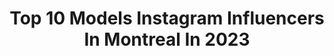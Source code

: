 ---
title: Top 10 Models Instagram Influencers In Montreal In 2023
description: >-
  Find top models Instagram influencers in Montreal in 2023. Most popular hashtags: #model #montreal #vancouver #beauty.
platform: Instagram
hits: 26
text_top: Identify the most popular Instagram accounts on inBeat.
text_bottom: inBeat aggregates 26 Instagram influencers like this in Montreal, Canada for you to pitch.
profiles:
  - username: "chelseyboll"
    fullname: >-
      Chelsey
    bio: >-
      🏳️‍🌈 She/they Photographer & model 🇨🇦 Montreal @plutinomodels @housmanagement 📸 For more photography follow @chelseyshoots
    location: "Canada"
    followers: 24356
    engagement: 452
    commentsToLikes: 0.025977
    id: ck14hulfoc7xx0i196wyvjqwn
    verified: false
    hashtags: "#3dart, #mentalhealthmonday, #bpd, #bpdthings"
  - username: "krygerconnor"
    fullname: >-
      Connor Kryger
    bio: >-
      Vancouver 🇨🇦 22 @alaeriaagency Walk with me!
    location: "Canada"
    followers: 2934
    engagement: 1776
    commentsToLikes: 0.085506
    id: ck5hdo97bohna0i11niqmil6y
    verified: false
    hashtags: "#lamodels, #saintlaurent, #blackandwhite, #attempt"
  - username: "florencemrtl"
    fullname: >-
      FLORENCE MARTEL
    bio: >-
      Montréal📍 Stay humble, be kind, work hard. ✨ 📥 DM for inquires & collabs Model | Acting 🎭 | Registered Nurse💉
    location: "Canada"
    followers: 6668
    engagement: 1250
    commentsToLikes: 0.210518
    id: ckapbmk5g0gfp0i7814gcjzli
    verified: false
    hashtags: "#modelmontreal, #montrealmoments, #montrealartist, #concoursmontreal"
  - username: "inked.barbie"
    fullname: >-
      𝐈𝐧𝐤𝐞𝐝 𝐁𝐚𝐫𝐛𝐢𝐞
    bio: >-
      Owner of @agsupply_ DJ / MODEL / ACTRESS Barmaids TV reality show season 2 @summummagazine DreamTeam 2021
    location: "Canada"
    followers: 70580
    engagement: 254
    commentsToLikes: 0.024005
    id: ck601sohkg3p00i14so4muyla
    verified: false
    hashtags: "#poisonivy, #diy, #ad, #montreal"
  - username: "ginger_rox"
    fullname: >-
      Roxanne
    bio: >-
      📌Montreal/TO🇨🇦 Model 👩🏻‍🦰📷37+countries Portraits @ginger_rox_ Toronto 24/27 Lisboa 7/10 Porto 11/13 Seville 13/15 Madrid 15/17 Barcelona 17/21 Toulo
    location: "Canada"
    followers: 23593
    engagement: 556
    commentsToLikes: 0.033331
    id: ck5hgv0ql4wus0i11jihf4yd5
    verified: false
    hashtags: "#gingerlife, #folktravel, #bwportrait, #gingergirl"
  - username: "billiebopbillie"
    fullname: >-
      B I L L I E ☾
    bio: >-
      Model • MTL Paid bookings only Tiktok: billiebopbillie YouTube channel ☟︎
    location: "Canada"
    followers: 20494
    engagement: 527
    commentsToLikes: 0.014954
    id: ck5hcjwwwigby0i11bcu7r0b9
    verified: false
    hashtags: "#followme, #photograph, #girl, #like4like"
  - username: "sofiacretaro"
    fullname: >-
      𝖘 🍓 𝖋 𝖎 𝖆
    bio: >-
      MIAMI- @cgmmodels NEW YORK- @jagmodels CANADA- @dulcedomodels 📍
    location: "Canada"
    followers: 20982
    engagement: 403
    commentsToLikes: 0.128773
    id: ck5c4j1yb1gia0i111b8xxlay
    verified: false
    hashtags: "#miamiswimweek, #charlottetilbury, #maccosmetics, #montreal"
  - username: "allisonelang"
    fullname: >-
      ALLISON E. LANG
    bio: >-
      amputee & body inclusivity advocate 🇨🇦 educator | athlete | model | traveler | jokester rep by @agencelasuite 𖤥 mtl subscribe to my YouTube⤵
    location: "Canada"
    followers: 9872
    engagement: 501
    commentsToLikes: 0.099625
    id: ckap3rwrc4ar60i78z29q3lf1
    verified: false
    hashtags: "#ardenelove, #sponsored, #ardenebabe, #ad"
  - username: "joaohguedes"
    fullname: >-
      Joao Guedes
    bio: >-
      Intimate Portrait Photographer Photography Educator Ottawa | Montreal | Vancouver Booking April 2021
    location: "Canada"
    followers: 59921
    engagement: 323
    commentsToLikes: 0.021439
    id: ck5q6dcmywy5a0i11ddpbgnxw
    verified: false
    hashtags: "#lifestyle, #chasinglight, #model, #vancouver"
  - username: "angharada.model"
    fullname: >-
      𝒜 𝓃 𝑔 𝒽 𝒶 𝓇 𝒶 𝒹 𝒶
    bio: >-
      •Time Traveling Model• The Past Will Be My Future • Celtic/Baltic• Professional Model- available to hire in Vancouver, Canada. •OFFERING REMOTE SHOOTS
    location: "Canada"
    followers: 32592
    engagement: 448
    commentsToLikes: 0.042615
    id: ck15tn028ivx00i19vaaw8j0q
    verified: false
    hashtags: "#orange, #beautiful, #fantasyart, #travelphotography"
---